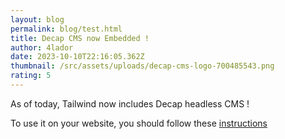 ```yaml
---
layout: blog
permalink: blog/test.html
title: Decap CMS now Embedded !
author: 4lador
date: 2023-10-10T22:16:05.362Z
thumbnail: /src/assets/uploads/decap-cms-logo-700485543.png
rating: 5
---
```

As of today, Tailwind now includes Decap headless CMS !

To use it on your website, you should follow these [instructions](https://decapcms.org/docs/add-to-your-site/#authentication)